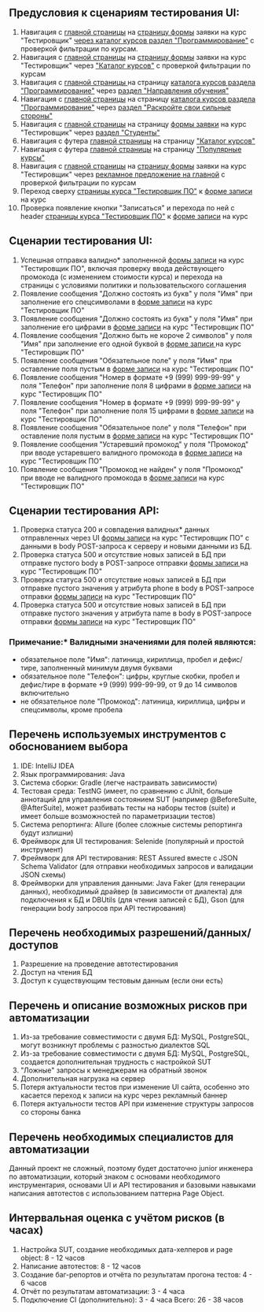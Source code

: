 ## Предусловия к сценариям тестирования UI:

1. Навигация с [главной страницы](https://netology.ru) на [страницу формы](https://netology.ru/programs/qa) заявки на курс "Тестировщик" [через каталог курсов раздел "Программирование"](https://netology.ru/development) с проверкой фильтрации по курсам.
2. Навигация с [главной страницы](https://netology.ru) на [страницу формы](https://netology.ru/programs/qa) заявки на курс "Тестировщик" через ["Каталог курсов"](https://netology.ru/navigation) с проверкой фильтрации по курсам
3. Навигация с [главной страницы ](https://netology.ru)на страницу [каталога курсов раздела "Программирование"](https://netology.ru/development) через [раздел "Направления обучения"](https://netology.ru/#/directions)
4. Навигация с [главной страницы](https://netology.ru) на страницу [каталога курсов раздела "Программирование"](https://netology.ru/development) через [раздел "Раскройте свои сильные стороны"](https://github.com/molottva/Summary/blob/main/README.md)
5. Навигация с [главной страницы](https://netology.ru) на страницу [формы заявки](https://netology.ru/programs/qa) на курс "Тестировщик" через [раздел "Студенты"](https://netology.ru/#/)
6. Навигация с футера [главной страницы](https://netology.ru) на страницу ["Каталог курсов"](https://netology.ru/navigation)
7. Навигация с футера [главной страницы](https://netology.ru) на страницу ["Популярные курсы"](https://netology.ru/popular)
8. Навигация с [главной страницы](https://netology.ru) на [страницу формы](https://netology.ru/programs/qa) заявки на курс "Тестировщик" через [рекламное предложение на главной](https://netology.ru/development) с проверкой фильтрации по курсам
9. Переход сверху [страницы курса "Тестировщик ПО"](https://netology.ru/programs/qa#/) к [форме записи ](https://netology.ru/programs/qa#/)на курс
10. Проверка появление кнопки "Записаться" и перехода по ней с header [страницы курса "Тестировщик ПО"](https://netology.ru/programs/qa#/) к [форме записи](https://netology.ru/programs/qa#/order) на курс

## Сценарии тестирования UI:

1. Успешная отправка валидно* заполненной [формы записи](https://netology.ru/programs/qa#/) на курс "Тестировщик ПО", включая проверку ввода действующего промокода (с изменением стоимости курса) и перехода на страницы с условиями политики и пользовательского соглашения
2. Появление сообщения "Должно состоять из букв" у поля "Имя" при заполнение его спецсимволами в [форме записи](https://netology.ru/programs/qa#/) на курс "Тестировщик ПО"
3. Появление сообщения "Должно состоять из букв" у поля "Имя" при заполнение его цифрами в [форме записи](https://netology.ru/programs/qa#/) на курс "Тестировщик ПО"
4. Появление сообщения "Должно быть не короче 2 символов" у поля "Имя" при заполнение его одной буквой в [форме записи ](https://netology.ru/programs/qa#/)на курс "Тестировщик ПО"
5. Появление сообщения "Обязательное поле" у поля "Имя" при оставление поля пустым в [форме записи](https://netology.ru/programs/qa#/) на курс "Тестировщик ПО"
6. Появление сообщения "Номер в формате +9 (999) 999-99-99" у поля "Телефон" при заполнение поля 8 цифрами в [форме записи](https://netology.ru/programs/qa#/) на курс "Тестировщик ПО"
7. Появление сообщения "Номер в формате +9 (999) 999-99-99" у поля "Телефон" при заполнение поля 15 цифрами в [форме записи](https://netology.ru/programs/qa#/) на курс "Тестировщик ПО"
8. Появление сообщения "Обязательное поле" у поля "Телефон" при оставление поля пустым в [форме записи](https://netology.ru/programs/qa#/) на курс "Тестировщик ПО"
9. Появление сообщения "Устаревший промокод" у поля "Промокод" при вводе устаревшего валидного промокода в [форме записи](https://netology.ru/programs/qa#/) на курс "Тестировщик ПО" 
10. Появление сообщения "Промокод не найден" у поля "Промокод" при вводе не валидного промокода в [форме записи](https://netology.ru/programs/qa#/) на курс "Тестировщик ПО"

## Сценарии тестирования API:

1. Проверка статуса 200 и совпадения валидных* данных отправленных через UI [формы записи](https://netology.ru/programs/qa#/) на курс "Тестировщик ПО" с данными в body POST-запроса к серверу и новыми данными из БД.
2. Проверка статуса 500 и отсутствие новых записей в БД при отправке пустого body в POST-запросе отправки [формы записи ](https://netology.ru/programs/qa#/)на курс "Тестировщик ПО"
3. Проверка статуса 500 и отсутствие новых записей в БД при отправке пустого значения у атрибута phone в body в POST-запросе отправки [формы записи](https://netology.ru/programs/qa#/) на курс "Тестировщик ПО"
4. Проверка статуса 500 и отсутствие новых записей в БД при отправке пустого значения у атрибута name в body в POST-запросе отправки [формы записи](https://netology.ru/programs/qa#/) на курс "Тестировщик ПО"

### Примечание:* Валидными значениями для полей являются:

- обязательное поле "Имя": латиница, кириллица, пробел и дефис/тире, заполненный минимум двумя буквами
- обязательное поле "Телефон": цифры, круглые скобки, пробел и дефис/тире в формате +9 (999) 999-99-99, от 9 до 14 символов включительно
- не обязательное поле "Промокод": латиница, кириллица, цифры и спецсимволы, кроме пробела

## Перечень используемых инструментов с обоснованием выбора

1. IDE: IntelliJ IDEA
2. Язык программирования: Java
3. Система сборки: Gradle (легче настраивать зависимости)
4. Тестовая среда: TestNG (имеет, по сравнению с JUnit, больше аннотаций для управления состоянием SUT (например @BeforeSuite, @AfterSuite), может разбивать тесты на наборы тестов (suite) и имеет больше возможностей по параметризации тестов)
5. Система репортинга: Allure (более сложные системы репортинга будут излишни)
6. Фреймворк для UI тестирования: Selenide (популярный и простой инструмент) 
7. Фреймворк для API тестирования: REST Assured вместе с JSON Schema Validator (для отправки необходимых запросов и валидации JSON схемы)
8. Фреймворки для управления данными: Java Faker (для генерации данных), необходимый драйвер (в зависимости от диалекта) для подключения к БД и DBUtils (для чтения записей с БД), Gson (для генерации body запросов при API тестирования)

## Перечень необходимых разрешений/данных/доступов

1. Разрешение на проведение автотестирования
2. Доступ на чтения БД
3. Доступ к существующим тестовым данным (если они есть)

## Перечень и описание возможных рисков при автоматизации

1. Из-за требование совместимости с двумя БД: MySQL, PostgreSQL, могут возникнут проблемы с разностью диалектов SQL
2. Из-за требование совместимости с двумя БД: MySQL, PostgreSQL, создается дополнительная трудность с настройкой SUT
2. "Ложные" запросы к менеджерам на обратный звонок
3. Дополнительная нагрузка на сервер
4. Потеря актуальности тестов при изменение UI сайта, особенно это касается переход к записи на курс через рекламный баннер
5. Потеря актуальности тестов API при изменение структуры запросов со стороны банка

## Перечень необходимых специалистов для автоматизации

Данный проект не сложный, поэтому будет достаточно junior инженера по автоматизации, который знаком с основами необходимого инструментария, основами UI и API тестирования и базовыми навыками написания автотестов с использованием паттерна Page Object.

## Интервальная оценка с учётом рисков (в часах)

1. Настройка SUT, создание необходимых дата-хелперов и page object: 8 - 12 часов
2. Написание автотестов: 8 - 12 часов
3. Создание баг-репортов и отчёта по результатам прогона тестов: 4 - 6 часов
4. Отчёт по результатам автоматизации: 3 - 4 часа
5. Подключение CI (дополнительно): 3 - 4 часа Всего: 26 - 38 часов